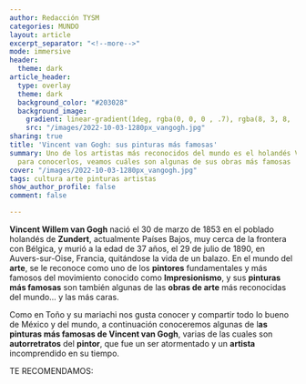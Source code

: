 ```yaml
---
author: Redacción TYSM
categories: MUNDO
layout: article
excerpt_separator: "<!--more-->"
mode: immersive
header:
  theme: dark
article_header:
  type: overlay
  theme: dark
  background_color: "#203028"
  background_image:
    gradient: linear-gradient(1deg, rgba(0, 0, 0 , .7), rgba(8, 3, 8, .9))
    src: "/images/2022-10-03-1280px_vangogh.jpg"
sharing: true
title: 'Vincent van Gogh: sus pinturas más famosas'
summary: Uno de los artistas más reconocidos del mundo es el holandés Vincen van Gogh;
  para conocerlos, veamos cuáles son algunas de sus obras más famosas
cover: "/images/2022-10-03-1280px_vangogh.jpg"
tags: cultura arte pinturas artistas
show_author_profile: false
comment: false

---
```

**Vincent Willem van Gogh** nació el 30 de marzo de 1853 en el poblado holandés de **Zundert**, actualmente Países Bajos, muy cerca de la frontera con Bélgica, y murió a la edad de 37 años, el 29 de julio de 1890, en Auvers-sur-Oise, Francia, quitándose la vida de un balazo. En el mundo del **arte**, se le reconoce como uno de los **pintores** fundamentales y más famosos del movimiento conocido como **Impresionismo**, y sus **pinturas más famosas** son también algunas de las **obras de arte** más reconocidas del mundo… y las más caras.

Como en Toño y su mariachi nos gusta conocer y compartir todo lo bueno de México y del mundo, a continuación conoceremos algunas de l**as pinturas más famosas de Vincent van Gogh**, varias de las cuales son **autorretratos** del **pintor**, que fue un ser atormentado y un **artista** incomprendido en su tiempo.

TE RECOMENDAMOS: